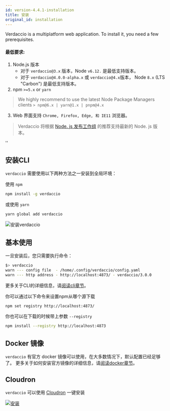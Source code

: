 ```yaml
---
id: version-4.4.1-installation
title: 安装
original_id: installation
---
```


Verdaccio is a multiplatform web application. To install it, you need a few prerequisites.

#### 最低要求:

1. Node.js 版本
    - 对于 `verdaccio@3.x` 版本，Node `v6.12.` 是最低支持版本。
    - 对于 `verdaccio@4.0.0-alpha.x` 或 `verdaccio@4.x`版本， Node `8.x` (LTS "Carbon") 是最低支持版本。
2. npm `>=5.x` or `yarn`

  > We highly recommend to use the latest Node Package Managers clients `> npm@6.x | yarn@1.x | pnpm@4.x`
3. Web 界面支持 `Chrome, Firefox, Edge, 和 IE11` 浏览器。

> Verdaccio 将根据 [Node. js 发布工作组](https://github.com/nodejs/Release) 的推荐支持最新的 Node. js 版本。

<div id="codefund">''</div>

## 安装CLI

`verdaccio` 需要使用以下两种方法之一安装到全局环境：

使用 `npm`

```bash
npm install -g verdaccio
```
或使用 `yarn`

```bash
yarn global add verdaccio
```

![安装verdaccio](assets/install_verdaccio.gif)


## 基本使用

一旦安装后，您只需要执行命令：

```bash
$> verdaccio
warn --- config file  - /home/.config/verdaccio/config.yaml
warn --- http address - http://localhost:4873/ - verdaccio/3.0.0
```

更多关于CLI的详细信息，请[阅读cli章节](cli.md)。

你可以通过以下命令来设置npm从哪个源下载

```bash
npm set registry http://localhost:4873/
```

你也可以在下载的时候带上参数 `--registry`

```bash
npm install --registry http://localhost:4873
```

## Docker 镜像

`verdaccio` 有官方 docker 镜像可以使用，在大多数情况下，默认配置已经足够了。 更多关于如何安装官方镜像的详细信息，请[阅读docker章节](docker.md)。

## Cloudron

`verdaccio` 可以使用 [Cloudron](https://cloudron.io) 一键安装

[![安装](https://cloudron.io/img/button.svg)](https://cloudron.io/button.html?app=org.eggertsson.verdaccio)

